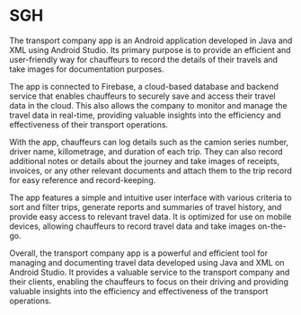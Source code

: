 # SGH
The transport company app is an Android application developed in Java and XML using Android Studio. Its primary purpose is to provide an efficient and user-friendly way for chauffeurs to record the details of their travels and take images for documentation purposes.

The app is connected to Firebase, a cloud-based database and backend service that enables chauffeurs to securely save and access their travel data in the cloud. This also allows the company to monitor and manage the travel data in real-time, providing valuable insights into the efficiency and effectiveness of their transport operations.

With the app, chauffeurs can log details such as the camion series number, driver name, killometrage, and duration of each trip. They can also record additional notes or details about the journey and take images of receipts, invoices, or any other relevant documents and attach them to the trip record for easy reference and record-keeping.

The app features a simple and intuitive user interface with various criteria to sort and filter trips, generate reports and summaries of travel history, and provide easy access to relevant travel data. It is optimized for use on mobile devices, allowing chauffeurs to record travel data and take images on-the-go.

Overall, the transport company app is a powerful and efficient tool for managing and documenting travel data developed using Java and XML on Android Studio. It provides a valuable service to the transport company and their clients, enabling the chauffeurs to focus on their driving and providing valuable insights into the efficiency and effectiveness of the transport operations.
